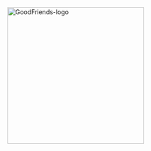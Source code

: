 <img width="308" alt="GoodFriends-logo" src="https://github.com/woorifisa-projects/GoodFriends/assets/83820185/327f60ad-ddc5-49c8-9ed2-82da6544e133">
